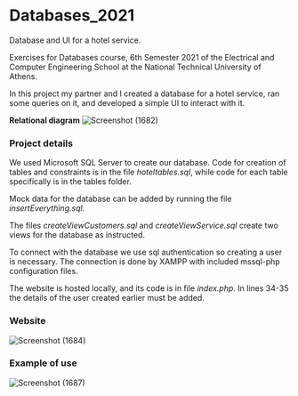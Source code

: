 # Databases_2021
Database and UI for a hotel service.

Exercises for Databases course, 6th Semester 2021 of the Electrical and Computer Engineering School at the National Technical University of Athens.

In this project my partner and I created a database for a hotel service, ran some queries on it, and developed a simple UI to interact with it. 

**Relational diagram**
![Screenshot (1682)](https://user-images.githubusercontent.com/54019381/136377239-8ebb3d98-8397-4bb6-a914-db906d79a338.png)

### Project details

We used Microsoft SQL Server to create our database. Code for creation of tables and constraints is in the file *hoteltables.sql*, while code for each table specifically
is in the tables folder.

Mock data for the database can be added by running the file *insertEverything.sql*.

The files *createViewCustomers.sql* and *createViewService.sql* create two views for the database as instructed.

To connect with the database we use sql authentication so creating a user is necessary. The connection is done by XAMPP with included mssql-php configuration files.

The website is hosted locally, and its code is in file *index.php*. In lines 34-35 the details of the user created earlier must be added.

### Website
![Screenshot (1684)](https://user-images.githubusercontent.com/54019381/136379413-35fe82b5-6e0e-48a0-8213-5499a0b28221.png)
### Example of use
![Screenshot (1687)](https://user-images.githubusercontent.com/54019381/136380074-f1448841-0844-494c-a41e-a8b334f3e8e4.png)
